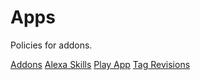# Apps

Policies for addons.

[Addons](/addons/)
[Alexa Skills](/alexa-skills/)
[Play App](/play-app/)
[Tag Revisions](/tag-revisions/)
